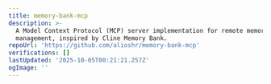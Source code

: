 ```yaml
---
title: memory-bank-mcp
description: >-
  A Model Context Protocol (MCP) server implementation for remote memory bank
  management, inspired by Cline Memory Bank.
repoUrl: 'https://github.com/alioshr/memory-bank-mcp'
verifications: []
lastUpdated: '2025-10-05T00:21:21.257Z'
ogImage: ''
---
```


